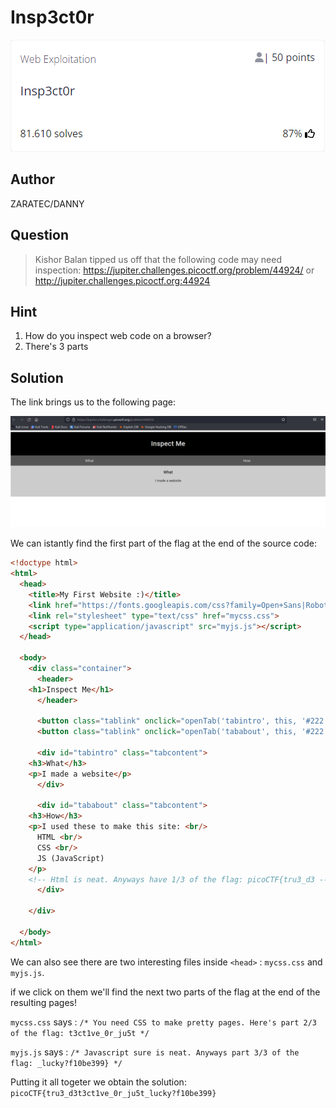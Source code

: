 # Insp3ct0r
![image info](1.png)

## Author
ZARATEC/DANNY

## Question
> Kishor Balan tipped us off that the following code may need inspection: https://jupiter.challenges.picoctf.org/problem/44924/ or http://jupiter.challenges.picoctf.org:44924

## Hint
1. How do you inspect web code on a browser?
2. There's 3 parts
   
## Solution
The link brings us to the following page:

![image info](2.png)

We can istantly find the first part of the flag at the end of the source code:

```html
<!doctype html>
<html>
  <head>
    <title>My First Website :)</title>
    <link href="https://fonts.googleapis.com/css?family=Open+Sans|Roboto" rel="stylesheet">
    <link rel="stylesheet" type="text/css" href="mycss.css">
    <script type="application/javascript" src="myjs.js"></script>
  </head>

  <body>
    <div class="container">
      <header>
	<h1>Inspect Me</h1>
      </header>

      <button class="tablink" onclick="openTab('tabintro', this, '#222')" id="defaultOpen">What</button>
      <button class="tablink" onclick="openTab('tababout', this, '#222')">How</button>
      
      <div id="tabintro" class="tabcontent">
	<h3>What</h3>
	<p>I made a website</p>
      </div>

      <div id="tababout" class="tabcontent">
	<h3>How</h3>
	<p>I used these to make this site: <br/>
	  HTML <br/>
	  CSS <br/>
	  JS (JavaScript)
	</p>
	<!-- Html is neat. Anyways have 1/3 of the flag: picoCTF{tru3_d3 -->
      </div>
      
    </div>
    
  </body>
</html>
```
We can also see there are two interesting files inside `<head>` : `mycss.css` and `myjs.js`.

if we click on them we'll find the next two parts of the flag at the end of the resulting pages!

`mycss.css` says : 
`/* You need CSS to make pretty pages. Here's part 2/3 of the flag: t3ct1ve_0r_ju5t */`

`myjs.js` says : `/* Javascript sure is neat. Anyways part 3/3 of the flag: _lucky?f10be399} */`

Putting it all togeter we obtain the solution: `picoCTF{tru3_d3t3ct1ve_0r_ju5t_lucky?f10be399}`